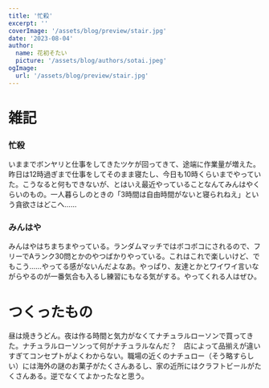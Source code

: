 ```yaml
---
title: '忙殺'
excerpt: ''
coverImage: '/assets/blog/preview/stair.jpg'
date: '2023-08-04'
author:
  name: 花初そたい
  picture: '/assets/blog/authors/sotai.jpeg'
ogImage:
  url: '/assets/blog/preview/stair.jpg'
---
```

# 雑記

### 忙殺
いままでボンヤリと仕事をしてきたツケが回ってきて、途端に作業量が増えた。昨日は12時過ぎまで仕事をしてそのまま寝たし、今日も10時くらいまでやっていた。こうなると何もできないが、とはいえ最近やっていることなんてみんはやくらいのもの。一人暮らしのときの「3時間は自由時間がないと寝られねえ」という貪欲さはどこへ……

### みんはや
みんはやはちまちまやっている。ランダムマッチではボコボコにされるので、フリーでAランク30問とかのやつばかりやっている。これはこれで楽しいけど、でもこう……やってる感がないんだよなあ。やっぱり、友達とかとワイワイ言いながらやるのが一番気合も入るし練習にもなる気がする。やってくれる人はぜひ。

# つくったもの
昼は焼きうどん。夜は作る時間と気力がなくてナチュラルローソンで買ってきた。ナチュラルローソンって何がナチュラルなんだ？　店によって品揃えが違いすぎてコンセプトがよくわからない。職場の近くのナチュロー（そう略すらしい）には海外の謎のお菓子がたくさんあるし、家の近所にはクラフトビールがたくさんある。逆でなくてよかったなと思う。
